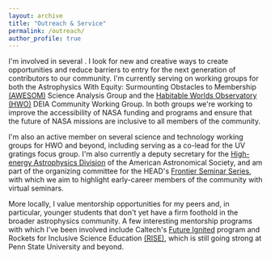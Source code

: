 ```yaml
---
layout: archive
title: "Outreach & Service"
permalink: /outreach/
author_profile: true
---
```


I'm involved in several . I look for new and creative ways to create opportunities and reduce barriers to entry for the next generation of contributors to our community. I'm currently serving on working groups for both the Astrophysics With Equity: Surmounting Obstacles to Membership [(AWESOM)](https://cor.gsfc.nasa.gov/sags/awesom.php) Science Analysis Group and the [Habitable Worlds Observatory (HWO)](https://science.nasa.gov/astrophysics/programs/habitable-worlds-observatory/start-tag/) DEIA Community Working Group. In both groups we're working to improve the accessibility of NASA funding and programs and ensure that the future of NASA missions are inclusive to all members of the community. 

I'm also an active member on several science and technology working groups for HWO and beyond, including serving as a co-lead for the UV gratings focus group. I'm also currently a deputy secretary for the [High-energy Astrophysics Division](https://head.aas.org/) of the American Astronomical Society, and am part of the organizing committee for the HEAD's [Frontier Seminar Series](https://head.aas.org/HEAD_Frontier_Seminars), with which we aim to highlight early-career members of the community with virtual seminars. 

More locally, I value mentorship opportunities for my peers and, in particular, younger students that don't yet have a firm foothold in the broader astrophysics community. A few interesting mentorship programs with which I've been involved include Caltech's [Future Ignited](https://sfp.caltech.edu/diversity-programs/future-ignited/capp) program and Rockets for Inclusive Science Education [(RISE)](https://www.mcentaffergroup.psu.edu/science-outreach/), which is still going strong at Penn State University and beyond. 


